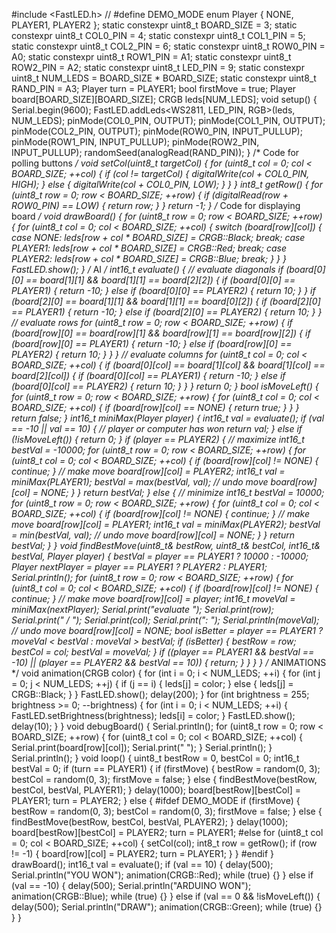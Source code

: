 #include <FastLED.h>
// #define DEMO_MODE
enum Player { NONE, PLAYER1, PLAYER2 };
static constexpr uint8_t BOARD_SIZE = 3;
static constexpr uint8_t COL0_PIN = 4;
static constexpr uint8_t COL1_PIN = 5;
static constexpr uint8_t COL2_PIN = 6;
static constexpr uint8_t ROW0_PIN = A0;
static constexpr uint8_t ROW1_PIN = A1;
static constexpr uint8_t ROW2_PIN = A2;
static constexpr uint8_t LED_PIN = 9;
static constexpr uint8_t NUM_LEDS = BOARD_SIZE * BOARD_SIZE;
static constexpr uint8_t RAND_PIN = A3;
Player turn = PLAYER1;
bool firstMove = true;
Player board[BOARD_SIZE][BOARD_SIZE];
CRGB leds[NUM_LEDS];
void setup() {
 Serial.begin(9600);
 FastLED.addLeds<WS2811, LED_PIN, RGB>(leds, NUM_LEDS);
 pinMode(COL0_PIN, OUTPUT);
 pinMode(COL1_PIN, OUTPUT);
 pinMode(COL2_PIN, OUTPUT);
 pinMode(ROW0_PIN, INPUT_PULLUP);
 pinMode(ROW1_PIN, INPUT_PULLUP);
 pinMode(ROW2_PIN, INPUT_PULLUP);
 randomSeed(analogRead(RAND_PIN));
}
/*
 Code for polling buttons
*/
void setCol(uint8_t targetCol) {
 for (uint8_t col = 0; col < BOARD_SIZE; ++col) {
 if (col != targetCol) {
 digitalWrite(col + COL0_PIN, HIGH);
 } else {
 digitalWrite(col + COL0_PIN, LOW);
 }
 }
}
int8_t getRow() {
 for (uint8_t row = 0; row < BOARD_SIZE; ++row) {
 if (digitalRead(row + ROW0_PIN) == LOW) {
 return row;
 }
 }
 return -1;
}
/*
 Code for displaying board
*/
void drawBoard() {
 for (uint8_t row = 0; row < BOARD_SIZE; ++row) {
 for (uint8_t col = 0; col < BOARD_SIZE; ++col) {
 switch (board[row][col]) {
 case NONE:
 leds[row + col * BOARD_SIZE] = CRGB::Black;
 break;
 case PLAYER1:
 leds[row + col * BOARD_SIZE] = CRGB::Red;
 break;
 case PLAYER2:
 leds[row + col * BOARD_SIZE] = CRGB::Blue;
 break;
 }
 }
 }
 FastLED.show();
}
/*
 AI
*/
int16_t evaluate() {
 // evaluate diagonals
 if (board[0][0] == board[1][1] && board[1][1] == board[2][2]) {
 if (board[0][0] == PLAYER1) {
 return -10;
 } else if (board[0][0] == PLAYER2) {
 return 10;
 }
 }
 if (board[2][0] == board[1][1] && board[1][1] == board[0][2]) {
 if (board[2][0] == PLAYER1) {
 return -10;
 } else if (board[2][0] == PLAYER2) {
 return 10;
 }
 }
 // evaluate rows
 for (uint8_t row = 0; row < BOARD_SIZE; ++row) {
 if (board[row][0] == board[row][1] && board[row][1] == board[row][2]) {
 if (board[row][0] == PLAYER1) {
 return -10;
 } else if (board[row][0] == PLAYER2) {
 return 10;
 }
 }
 }
 // evaluate columns
 for (uint8_t col = 0; col < BOARD_SIZE; ++col) {
 if (board[0][col] == board[1][col] && board[1][col] == board[2][col]) {
 if (board[0][col] == PLAYER1) {
 return -10;
 } else if (board[0][col] == PLAYER2) {
 return 10;
 }
 }
 }
 return 0;
}
bool isMoveLeft() {
 for (uint8_t row = 0; row < BOARD_SIZE; ++row) {
 for (uint8_t col = 0; col < BOARD_SIZE; ++col) {
 if (board[row][col] == NONE) {
 return true;
 }
 }
 }
 return false;
}
int16_t miniMax(Player player) {
 int16_t val = evaluate();
 if (val == -10 || val == 10) {
 // player or computer has won
 return val;
 } else if (!isMoveLeft()) {
 return 0;
 }
 if (player == PLAYER2) {
 // maximize
 int16_t bestVal = -10000;
 for (uint8_t row = 0; row < BOARD_SIZE; ++row) {
 for (uint8_t col = 0; col < BOARD_SIZE; ++col) {
 if (board[row][col] != NONE) {
 continue;
 }
 // make move
 board[row][col] = PLAYER2;
 int16_t val = miniMax(PLAYER1);
 bestVal = max(bestVal, val);
 // undo move
 board[row][col] = NONE;
 }
 }
 return bestVal;
 } else {
 // minimize
 int16_t bestVal = 10000;
 for (uint8_t row = 0; row < BOARD_SIZE; ++row) {
 for (uint8_t col = 0; col < BOARD_SIZE; ++col) {
 if (board[row][col] != NONE) {
 continue;
 }
 // make move
 board[row][col] = PLAYER1;
 int16_t val = miniMax(PLAYER2);
 bestVal = min(bestVal, val);
 // undo move
 board[row][col] = NONE;
 }
 }
 return bestVal;
 }
}
void findBestMove(uint8_t& bestRow, uint8_t& bestCol, int16_t& bestVal, Player player) {
 bestVal = player == PLAYER1 ? 10000 : -10000;
 Player nextPlayer = player == PLAYER1 ? PLAYER2 : PLAYER1;
 Serial.println();
 for (uint8_t row = 0; row < BOARD_SIZE; ++row) {
 for (uint8_t col = 0; col < BOARD_SIZE; ++col) {
 if (board[row][col] != NONE) {
 continue;
 }
 // make move
 board[row][col] = player;
 int16_t moveVal = miniMax(nextPlayer);
 Serial.print("evaluate ");
 Serial.print(row);
 Serial.print(" / ");
 Serial.print(col);
 Serial.print(": ");
 Serial.println(moveVal);
 // undo move
 board[row][col] = NONE;
 bool isBetter = player == PLAYER1 ? moveVal < bestVal : moveVal > bestVal;
 if (isBetter) {
 bestRow = row;
 bestCol = col;
 bestVal = moveVal;
 }
 if ((player == PLAYER1 && bestVal == -10) || (player == PLAYER2 && bestVal == 10)) {
 return;
 }
 }
 }
}
/*
 ANIMATIONS
*/
void animation(CRGB color) {
 for (int i = 0; i < NUM_LEDS; ++i) {
 for (int j = 0; j < NUM_LEDS; ++j) {
 if (j == i) {
 leds[j] = color;
 } else {
 leds[j] = CRGB::Black;
 }
 }
 FastLED.show();
 delay(200);
 }
 for (int brightness = 255; brightness >= 0; --brightness) {
 for (int i = 0; i < NUM_LEDS; ++i) {
 FastLED.setBrightness(brightness);
 leds[i] = color;
 }
 FastLED.show();
 delay(10);
 }
}
void debugBoard() {
 Serial.println();
 for (uint8_t row = 0; row < BOARD_SIZE; ++row) {
 for (uint8_t col = 0; col < BOARD_SIZE; ++col) {
 Serial.print(board[row][col]);
 Serial.print(" ");
 }
 Serial.println();
 }
 Serial.println();
}
void loop() {
 uint8_t bestRow = 0, bestCol = 0;
 int16_t bestVal = 0;
 if (turn == PLAYER1) {
 if (firstMove) {
 bestRow = random(0, 3);
 bestCol = random(0, 3);
 firstMove = false;
 } else {
 findBestMove(bestRow, bestCol, bestVal, PLAYER1);
 }
 delay(1000);
 board[bestRow][bestCol] = PLAYER1;
 turn = PLAYER2;
 } else {
#ifdef DEMO_MODE
 if (firstMove) {
 bestRow = random(0, 3);
 bestCol = random(0, 3);
 firstMove = false;
 } else {
 findBestMove(bestRow, bestCol, bestVal, PLAYER2);
 }
 delay(1000);
 board[bestRow][bestCol] = PLAYER2;
 turn = PLAYER1;
#else
 for (uint8_t col = 0; col < BOARD_SIZE; ++col) {
 setCol(col);
 int8_t row = getRow();
 if (row != -1) {
 board[row][col] = PLAYER2;
 turn = PLAYER1;
 }
 }
#endif
 }
 drawBoard();
 int16_t val = evaluate();
 if (val == 10) {
 delay(500);
 Serial.println("YOU WON");
 animation(CRGB::Red);
 while (true) {}
 } else if (val == -10) {
 delay(500);
 Serial.println("ARDUINO WON");
 animation(CRGB::Blue);
 while (true) {}
 } else if (val == 0 && !isMoveLeft()) {
 delay(500);
 Serial.println("DRAW");
 animation(CRGB::Green);
 while (true) {}
 }
}
